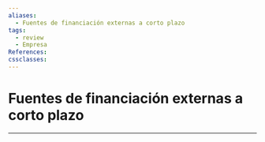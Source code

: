 ```yaml
---
aliases:
  - Fuentes de financiación externas a corto plazo
tags:
  - review
  - Empresa
References: 
cssclasses:
---
```

# Fuentes de financiación externas a corto plazo


***
